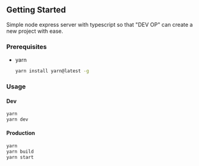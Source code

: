 
## Getting Started

Simple node express server with typescript so that "DEV OP" can create a new project with ease.

### Prerequisites

* yarn
    ```sh
    yarn install yarn@latest -g
    ```

### Usage


#### Dev
```bash
yarn
yarn dev
```
#### Production
```bash
yarn
yarn build
yarn start
```
